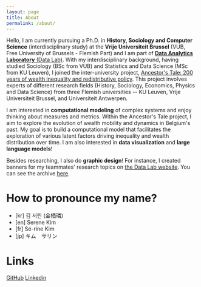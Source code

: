 ```yaml
---
layout: page
title: About
permalink: /about/
---
```


Hello, I am currently pursuing a Ph.D. in **History, Sociology and Computer Science** (interdisciplinary study) at the **Vrije Universiteit Brussel** (VUB, Free University of Brussels - Flemish Part) and I am part of [**Data Analytics Laboratory** (Data Lab)](http://data.research.vub.be/). With my interdisciplinary background, having studied Sociology (BSc from VUB) and Statistics and Data Science (MSc from KU Leuven), I joined the inter-university project, [Ancestor's Tale: 200 years of wealth inequality and redistributive policy](https://ancestorstale.be/en#:~:text=The%20project%20%E2%80%9CAncestor's%20Tale%E2%80%9D%20studies,of%20200%20years%20in%20Belgium.). This project involves experts of different research fields (History, Sociology, Economics, Physics and Data Science) from three Flemish universities -- KU Leuven, Vrije Universiteit Brussel, and Universiteit Antwerpen. 

I am interested in **computational modeling** of complex systems and enjoy thinking about measures and metrics. Within the Ancestor's Tale project, I aim to explore the evolution of wealth mobility and dynamics in Belgium's past. My goal is to build a computational model that facilitates the exploration of various latent factors driving inequality and wealth distribution over time. I am also interested in **data visualization** and **large language models**! 

Besides researching, I also do **graphic design**!  For instance, I created banners for my teammates' research topics on [the Data Lab website](https://data.research.vub.be/research). You can see the archive [here](/gallery). 

# How to pronounce my name?
* [kr] 김 서린 (金栖璘)
* [en] Serene Kim
* [fr] Sé-rine Kim
* [jp] キム　サリン

# Links 
[GitHub](https://github.com/SereneKim)
[Linkedin](https://www.linkedin.com/in/serenekim/)
